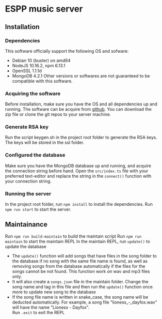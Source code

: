 # ESPP music server

## Installation
### Dependencies
This software officially support the following OS and sofware:
* Debian 10 (buster) on amd64
* NodeJS 10.16.2, npm 6.13.1
* OpenSSL 1.1.1d
* MongoDB 4.2.1
Other versions or softwares are not guaranteed to be compatible with this software.
### Acquiring the software
Before installation, make sure you have the OS and all dependencies up and running.
The software can be acquire from [github](https://github.com/VAMK-embedded-project-2019A/Backend "Backend").
You can download the zip file or clone the git repos to your server machine.
### Generate RSA key
Run the script keygen.sh in the project root folder to generate the RSA keys. The keys will be stored in the ssl folder.
### Configured the database
Make sure you have the MongoDB database up and running, and acquire the connection string before hand.
Open the `src/index.ts` file with your preferred text-editor and replace the string in the `connect()` function with your connection string.
### Running the server
In the project root folder, run `npm install` to install the dependencies.
Run `npm run start` to start the server.
## Maintainance
Run `npm run build-maintain` to build the maintain script
Run `npm run maintain` to start the maintain REPL
In the maintain REPL, run `update()` to update the database
* The `update()` function will add songs that have files in the song folder to the database if no song with the same file name is found, as well as removing songs from the database automatically if the files for the songs cannot be not found. This function work on wav and mp3 files only.
* It will also create a `songs.json` file in the maintain folder. Change the song name and tag in this file and then run the `update()` function once more to update new song to the database
* If the song file name is written in snake_case, the song name will be deducted automatically. For example, a song file "lioness\_-\_dayfox.wav" will have the name "Lioness - Dayfox".  
Run `.exit` to exit the REPL
